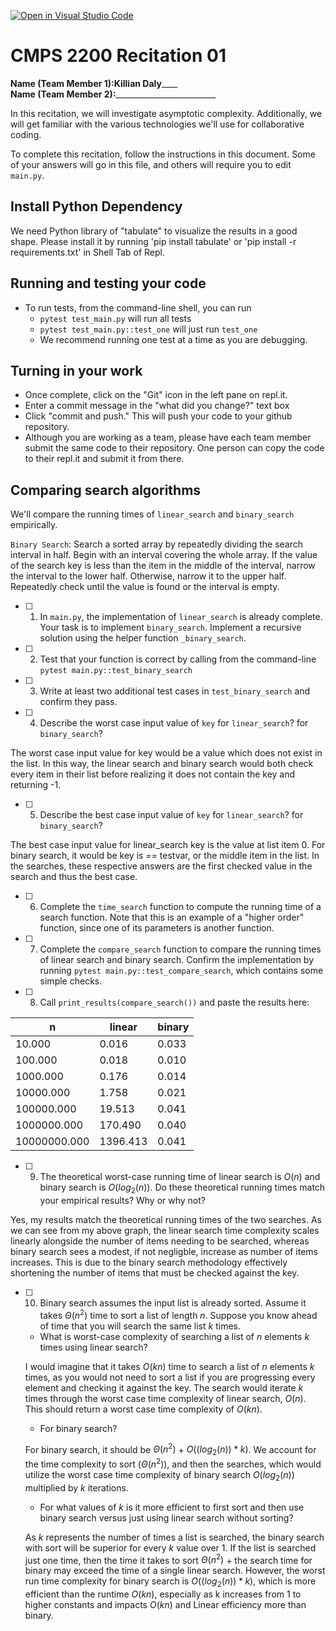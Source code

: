[![Open in Visual Studio Code](https://classroom.github.com/assets/open-in-vscode-718a45dd9cf7e7f842a935f5ebbe5719a5e09af4491e668f4dbf3b35d5cca122.svg)](https://classroom.github.com/online_ide?assignment_repo_id=11681173&assignment_repo_type=AssignmentRepo)
# CMPS 2200  Recitation 01

**Name (Team Member 1):**____Killian Daly________  
**Name (Team Member 2):**_________________________

In this recitation, we will investigate asymptotic complexity. Additionally, we will get familiar with the various technologies we'll use for collaborative coding.

To complete this recitation, follow the instructions in this document. Some of your answers will go in this file, and others will require you to edit `main.py`.

## Install Python Dependency

We need Python library of "tabulate" to visualize the results in a good shape. Please install it by running 'pip install tabulate' or 'pip install -r requirements.txt' in Shell Tab of Repl.  

## Running and testing your code

- To run tests, from the command-line shell, you can run
  + `pytest test_main.py` will run all tests
  + `pytest test_main.py::test_one` will just run `test_one`
  + We recommend running one test at a time as you are debugging.

## Turning in your work

- Once complete, click on the "Git" icon in the left pane on repl.it.
- Enter a commit message in the "what did you change?" text box
- Click "commit and push." This will push your code to your github repository.
- Although you are working as a team, please have each team member submit the same code to their repository. One person can copy the code to their repl.it and submit it from there.

## Comparing search algorithms

We'll compare the running times of `linear_search` and `binary_search` empirically.

`Binary Search`: Search a sorted array by repeatedly dividing the search interval in half. Begin with an interval covering the whole array. If the value of the search key is less than the item in the middle of the interval, narrow the interval to the lower half. Otherwise, narrow it to the upper half. Repeatedly check until the value is found or the interval is empty.

- [ ] 1. In `main.py`, the implementation of `linear_search` is already complete. Your task is to implement `binary_search`. Implement a recursive solution using the helper function `_binary_search`. 

- [ ] 2. Test that your function is correct by calling from the command-line `pytest main.py::test_binary_search`

- [ ] 3. Write at least two additional test cases in `test_binary_search` and confirm they pass.

- [ ] 4. Describe the worst case input value of `key` for `linear_search`? for `binary_search`? 

The worst case input value for key would be a value which does not exist in the list. In this way, the linear search and binary search would both check every item in their list before realizing it does not contain the key and returning -1. 

- [ ] 5. Describe the best case input value of `key` for `linear_search`? for `binary_search`? 

The best case input value for linear_search key is the value at list item 0. For binary search, it would be key is == testvar, or the middle item in the list. In the searches, these respective answers are the first checked value in the search and thus the best case.

- [ ] 6. Complete the `time_search` function to compute the running time of a search function. Note that this is an example of a "higher order" function, since one of its parameters is another function.

- [ ] 7. Complete the `compare_search` function to compare the running times of linear search and binary search. Confirm the implementation by running `pytest main.py::test_compare_search`, which contains some simple checks.

- [ ] 8. Call `print_results(compare_search())` and paste the results here:

|            n |   linear |   binary |
|--------------|----------|----------|
|       10.000 |    0.016 |    0.033 |
|      100.000 |    0.018 |    0.010 |
|     1000.000 |    0.176 |    0.014 |
|    10000.000 |    1.758 |    0.021 |
|   100000.000 |   19.513 |    0.041 |
|  1000000.000 |  170.490 |    0.040 |
| 10000000.000 | 1396.413 |    0.041 |

- [ ] 9. The theoretical worst-case running time of linear search is $O(n)$ and binary search is $O(log_2(n))$. Do these theoretical running times match your empirical results? Why or why not?

Yes, my results match the theoretical running times of the two searches. As we can see from my above graph, the linear search time complexity scales linearly alongside the number of items needing to be searched, whereas binary search sees a modest, if not negligble, increase as number of items increases. This is due to the binary search methodology effectively shortening the number of items that must be checked against the key.

- [ ] 10. Binary search assumes the input list is already sorted. Assume it takes $\Theta(n^2)$ time to sort a list of length $n$. Suppose you know ahead of time that you will search the same list $k$ times. 
  + What is worst-case complexity of searching a list of $n$ elements $k$ times using linear search?
   
   I would imagine that it takes $O(kn)$ time to search a list of $n$ elements $k$ times, as you would not need to sort a list if you are progressing every element and checking it against the key. The search would iterate $k$ times through the worst case time complexity of linear search, $O(n)$. This should return a worst case time complexity of $O(kn)$.

  + For binary search? 

  For binary search, it should be $\Theta(n^2)$ + $O((log_2(n)) * k)$. We account for the time complexity to sort ($\Theta(n^2)$), and then the searches, which would utilize the worst case time complexity of binary search $O(log_2(n))$ multiplied by $k$ iterations.

  + For what values of $k$ is it more efficient to first sort and then use binary search versus just using linear search without sorting? 

  As $k$ represents the number of times a list is searched, the binary search with sort will be superior for every $k$ value over 1. If the list is searched just one time, then the time it takes to sort $\Theta(n^2)$ + the search time for binary may exceed the time of a single linear search. However, the worst run time complexity for binary search is $O((log_2(n)) * k)$, which is more efficient than the runtime $O(kn)$, especially as k increases from 1 to higher constants and impacts $O(kn)$ and Linear efficiency more than binary.


  

